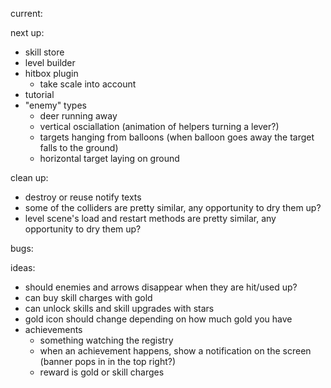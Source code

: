 current:

next up:
- skill store
- level builder
- hitbox plugin
  - take scale into account
- tutorial
- "enemy" types
  - deer running away
  - vertical osciallation (animation of helpers turning a lever?)
  - targets hanging from balloons (when balloon goes away the target falls to the ground)
  - horizontal target laying on ground

clean up:
- destroy or reuse notify texts
- some of the colliders are pretty similar, any opportunity to dry them up?
- level scene's load and restart methods are pretty similar, any opportunity to dry them up?

bugs:

ideas:
  - should enemies and arrows disappear when they are hit/used up?
  - can buy skill charges with gold
  - can unlock skills and skill upgrades with stars
  - gold icon should change depending on how much gold you have
  - achievements
    - something watching the registry
    - when an achievement happens, show a notification on the screen (banner pops in in the top right?)
    - reward is gold or skill charges
